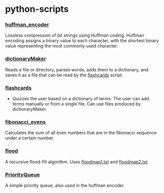 python-scripts
==============
### [huffman_encoder](huffman_encoder.py)
Lossless compression of bit strings using Huffman coding.
Huffman encoding assigns a binary value to each character, with the shortest binary value representing the most commonly used character.

### [dictionaryMaker](dictionaryMaker.py)
Reads a file or directory, parses words, adds them to a dictionary, and saves it as a file that can be read by the [flashcards](flashcards.py) script.


### [flashcards](flashcards.py)
* Quizzes the user based on a dictionary of terms. The user can add terms manually or from a single file. Can use files produced by dictionaryMaker.

### [fibonacci_evens](fibonacci_evens.py)
Calculates the sum of all even numbers that are in the fibonacci sequence under a certain number.


### [flood](flood.py)
A recursive flood-fill algorithm. Uses [floodmap1.txt](floodmap1.txt) and [floodmap2.txt](floodmap2.txt)

### [PriorityQueue](PriorityQueue.py)
A simple priority queue, also used in the huffman encoder.
